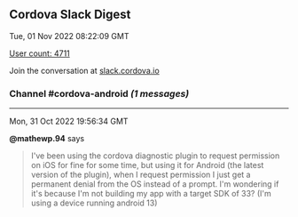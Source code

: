 ## Cordova Slack Digest
Tue, 01 Nov 2022 08:22:09 GMT

[User count: 4711](https://cordova.slack.com/)


Join the conversation at [slack.cordova.io](http://slack.cordova.io/)

### __Channel #cordova-android__ _(1 messages)_
---

Mon, 31 Oct 2022 19:56:34 GMT

__@mathewp.94__ says 
> I've been using the cordova diagnostic plugin to request permission on iOS for fine for some time, but using it for Android (the latest version of the plugin), when I request permission I just get a permanent denial from the OS instead of a prompt. I'm wondering if it's because I'm not building my app with a target SDK of 33? (I'm using a device running android 13)
> 

